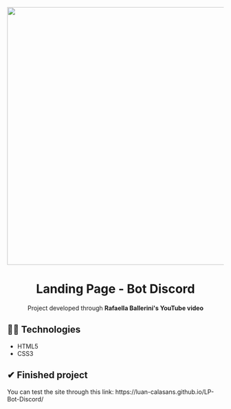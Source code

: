 <div align="center">
  <img src="https://user-images.githubusercontent.com/69552520/167265542-ad94e1c3-13a4-4a75-8282-35e8f6b01c29.png" width="600px">
  <h1>Landing Page - Bot Discord</h1>
  <p>Project developed through <strong>Rafaella Ballerini's YouTube video</strong></p>
</div>

<h2>👨‍💻 Technologies</h2>
<ul>
  <li>HTML5</li>
  <li>CSS3</li>
</ul>

<h2>✔ Finished project</h2>
<p>You can test the site through this link: https://luan-calasans.github.io/LP-Bot-Discord/</p>
